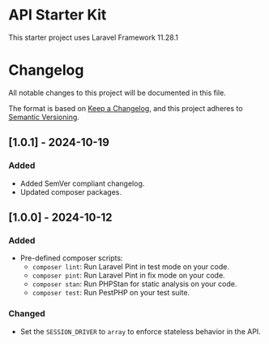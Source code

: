 
# API Starter Kit
This starter project uses Laravel Framework 11.28.1

# Changelog
All notable changes to this project will be documented in this file.

The format is based on [Keep a Changelog](https://keepachangelog.com/en/1.1.0/),
and this project adheres to [Semantic Versioning](https://semver.org/spec/v2.0.0.html).

## [1.0.1] - 2024-10-19
### Added
- Added SemVer compliant changelog.
- Updated composer packages.

## [1.0.0] - 2024-10-12
### Added
- Pre-defined composer scripts:
    - `composer lint`: Run Laravel Pint in test mode on your code.
    - `composer pint`: Run Laravel Pint in fix mode on your code.
    - `composer stan`: Run PHPStan for static analysis on your code.
    - `composer test`: Run PestPHP on your test suite.

### Changed
- Set the `SESSION_DRIVER` to `array` to enforce stateless behavior in the API.
